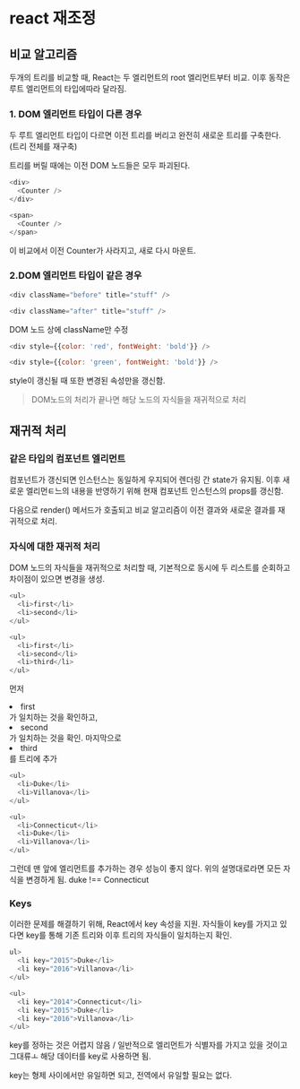 # react 재조정

## 비교 알고리즘

두개의 트리를 비교할 때, React는 두 엘리먼트의 root 엘리먼트부터 비교.
이후 동작은 루트 엘리먼트의 타입에따라 달라짐.

### 1. DOM 엘리먼트 타입이 다른 경우

두 루트 엘리먼트 타입이 다르면 이전 트리를 버리고 완전히 새로운 트리를 구축한다.
(트리 전체를 재구축)

트리를 버릴 때에는 이전 DOM 노드들은 모두 파괴된다.

```js
<div>
  <Counter />
</div>

<span>
  <Counter />
</span>
```

이 비교에서 이전 Counter가 사라지고, 새로 다시 마운트.

### 2.DOM 엘리먼트 타입이 같은 경우

```js
<div className="before" title="stuff" />

<div className="after" title="stuff" />
```

DOM 노드 상에 className만 수정

```js
<div style={{color: 'red', fontWeight: 'bold'}} />

<div style={{color: 'green', fontWeight: 'bold'}} />
```

style이 갱신될 때 또한 변경된 속성만을 갱신함.

> DOM노드의 처리가 끝나면 해당 노드의 자식들을 재귀적으로 처리

## 재귀적 처리

### 같은 타입의 컴포넌트 엘리먼트

컴포넌트가 갱신되면 인스턴스는 동일하게 우지되어 렌더링 간 state가 유지됨. 이후 새로운 엘리먼ㅌ느의 내용을 반영하기 위해 현재 컴포넌트 인스턴스의 props를 갱신함.

다음으로 render() 메서드가 호출되고 비교 알고리즘이 이전 결과와 새로운 결과를 재귀적으로 처리.

### 자식에 대한 재귀적 처리

DOM 노드의 자식들을 재귀적으로 처리할 때, 기본적으로 동시에 두 리스트를 순회하고 차이점이 있으면 변경을 생성.

```js
<ul>
  <li>first</li>
  <li>second</li>
</ul>

<ul>
  <li>first</li>
  <li>second</li>
  <li>third</li>
</ul>
```

먼저 <li>first</li>가 일치하는 것을 확인하고, <li>second</li>가 일치하는 것을 확인.
마지막으로 <li>third</li>를 트리에 추가

```js
<ul>
  <li>Duke</li>
  <li>Villanova</li>
</ul>

<ul>
  <li>Connecticut</li>
  <li>Duke</li>
  <li>Villanova</li>
</ul>
```

그런데 맨 앞에 엘리먼트를 추가하는 경우 성능이 좋지 않다. 위의 설명대로라면 모든 자식을 변경하게 됨. duke !== Connecticut

### Keys

이러한 문제를 해결하기 위해, React에서 key 속성을 지원. 자식들이 key를 가지고 있다면 key를 통해 기존 트리와 이후 트리의 자식들이 일치하는지 확인.

```js
ul>
  <li key="2015">Duke</li>
  <li key="2016">Villanova</li>
</ul>

<ul>
  <li key="2014">Connecticut</li>
  <li key="2015">Duke</li>
  <li key="2016">Villanova</li>
</ul>
```

key를 정하는 것은 어렵지 않음 / 일반적으로 엘리먼트가 식별자를 가지고 있을 것이고 그대류ㅗ 해당 데이터를 key로 사용하면 됨.

key는 형제 사이에서만 유일하면 되고, 전역에서 유일할 필요는 없다.


